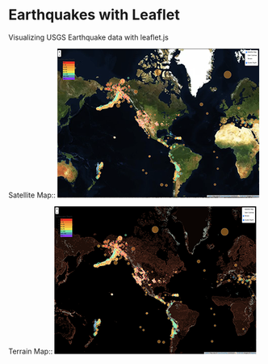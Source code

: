 # Earthquakes with Leaflet
Visualizing USGS Earthquake data with leaflet.js

Satellite Map::
![Satellite Map](https://github.com/ph1-618O/earthquakeLeafletJS/blob/main/satellite_map2.png)

Terrain Map:: 
![Terrain Map](https://github.com/ph1-618O/earthquakeLeafletJS/blob/main/dark_map2.png)
